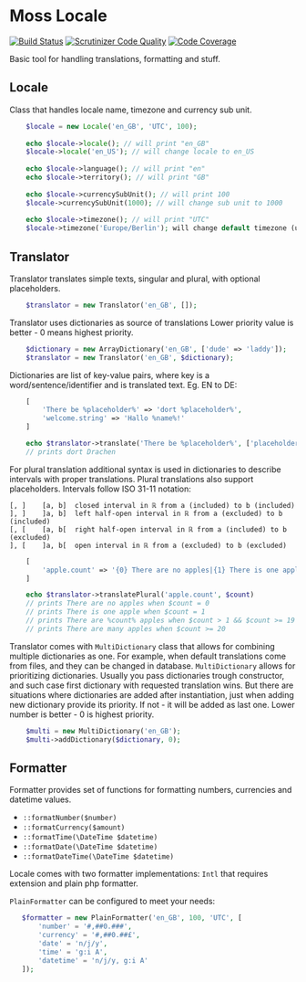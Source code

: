 # Moss Locale

[![Build Status](https://travis-ci.org/mossphp/moss-locale.png?branch=master)](https://travis-ci.org/mossphp/moss-locale)
[![Scrutinizer Code Quality](https://scrutinizer-ci.com/g/mossphp/moss-locale/badges/quality-score.png?b=master)](https://scrutinizer-ci.com/g/mossphp/moss-locale/?branch=master)
[![Code Coverage](https://scrutinizer-ci.com/g/mossphp/moss-locale/badges/coverage.png?b=master)](https://scrutinizer-ci.com/g/mossphp/moss-locale/?branch=master)

Basic tool for handling translations, formatting and stuff.

## Locale

Class that handles locale name, timezone and currency sub unit.

```php
	$locale = new Locale('en_GB', 'UTC', 100);
	
	echo $locale->locale(); // will print "en_GB" 
	$locale->locale('en_US'); // will change locale to en_US
	
	echo $locale->language(); // will print "en"
	echo $locale->territory(); // will print "GB"
	
	echo $locale->currencySubUnit(); // will print 100
	$locale->currencySubUnit(1000); // will change sub unit to 1000
	
	echo $locale->timezone(); // will print "UTC"
	$locale->timezone('Europe/Berlin'); will change default timezone (used by all date functions) to 'Europe/Berlin'
```


## Translator

Translator translates simple texts, singular and plural, with optional placeholders.

```php
	$translator = new Translator('en_GB', []);
```

Translator uses dictionaries as source of translations
Lower priority value is better - 0 means highest priority.

```php
	$dictionary = new ArrayDictionary('en_GB', ['dude' => 'laddy']);
	$translator = new Translator('en_GB', $dictionary);
```

Dictionaries are list of key-value pairs, where key is a word/sentence/identifier and is translated text.
Eg. EN to DE:

```php
	[
		'There be %placeholder%' => 'dort %placeholder%',
		'welcome.string' => 'Hallo %name%!'
	]
```

```php
	echo $translator->translate('There be %placeholder%', ['placeholder' => 'Drachen'])
	// prints dort Drachen
```

For plural translation additional syntax is used in dictionaries to describe intervals with proper translations.
Plural translations also support placeholders.
Intervals follow ISO 31-11 notation:

```
[, ]	[a, b]	closed interval in ℝ from a (included) to b (included)
], ]	]a, b]	left half-open interval in ℝ from a (excluded) to b (included)
[, [	[a, b[	right half-open interval in ℝ from a (included) to b (excluded)
], [	]a, b[	open interval in ℝ from a (excluded) to b (excluded)
```

```php
	[
		'apple.count' => '{0} There are no apples|{1} There is one apple|]1,19] There are %count% apples|[20,Inf] There are many apples'
	]
```

```php
	echo $translator->translatePlural('apple.count', $count)
	// prints There are no apples when $count = 0
	// prints There is one apple when $count = 1
	// prints There are %count% apples when $count > 1 && $count >= 19
	// prints There are many apples when $count >= 20
```

Translator comes with `MultiDictionary` class that allows for combining multiple dictionaries as one.
For example, when default translations come from files, and they can be changed in database.
`MultiDictionary` allows for prioritizing dictionaries.
Usually you pass dictionaries trough constructor, and such case first dictionary with requested translation wins.
But there are situations where dictionaries are added after instantiation, just when adding new dictionary provide its priority.
If not - it will be added as last one.
Lower number is better - 0 is highest priority.
 
```php
	$multi = new MultiDictionary('en_GB');
	$multi->addDictionary($dictionary, 0);
```

## Formatter

Formatter provides set of functions for formatting numbers, currencies and datetime values.

 * `::formatNumber($number)`
 * `::formatCurrency($amount)`
 * `::formatTime(\DateTime $datetime)`
 * `::formatDate(\DateTime $datetime)`
 * `::formatDateTime(\DateTime $datetime)`

Locale comes with two formatter implementations: `Intl` that requires extension and plain php formatter.

`PlainFormatter` can be configured to meet your needs:

 ```php
    $formatter = new PlainFormatter('en_GB', 100, 'UTC', [
        'number' = '#,##0.###',
        'currency' = '#,##0.##£',
        'date' = 'n/j/y',
        'time' = 'g:i A',
        'datetime' = 'n/j/y, g:i A'
    ]);
 ```

